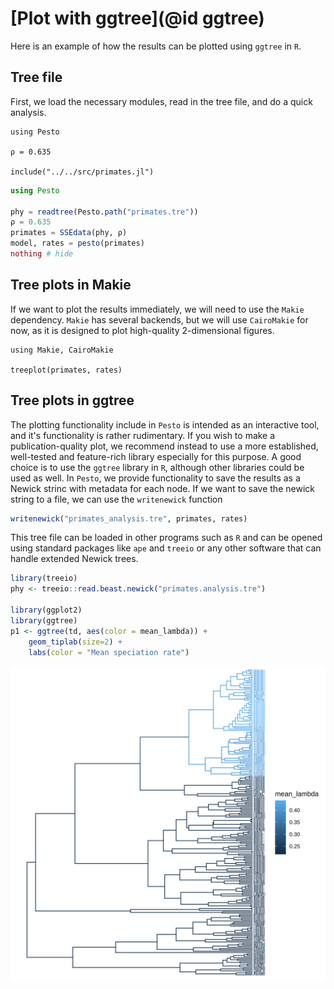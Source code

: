 # [Plot with ggtree](@id ggtree)

Here is an example of how the results can be plotted using `ggtree` in `R`.

## Tree file

First, we load the necessary modules, read in the tree file, and do a quick analysis.

```@setup simple
using Pesto

ρ = 0.635

include("../../src/primates.jl")
```
```julia simple
using Pesto

phy = readtree(Pesto.path("primates.tre"))
ρ = 0.635
primates = SSEdata(phy, ρ)
model, rates = pesto(primates)
nothing # hide
```

## Tree plots in Makie
If we want to plot the results immediately, we will need to use the `Makie` dependency. `Makie` has several backends, but we will use `CairoMakie` for now, as it is designed to plot high-quality 2-dimensional figures.

```@example simple
using Makie, CairoMakie

treeplot(primates, rates)
```

## Tree plots in ggtree

The plotting functionality include in `Pesto` is intended as an interactive tool, and it's functionality is rather rudimentary. If you wish to make a publication-quality plot, we recommend instead to use a more established, well-tested and feature-rich library especially for this purpose. A good choice is to use the `ggtree` library in `R`, although other libraries could be used as well.
In `Pesto`, we provide functionality to save the results as a Newick strinc with metadata for each node. If we want to save the newick string to a file, we can use the `writenewick` function
```julia
writenewick("primates_analysis.tre", primates, rates)
```
This tree file can be loaded in other programs such as `R` and can be opened using standard packages like `ape` and `treeio` or any other software that can handle extended Newick trees.

```R
library(treeio)
phy <- treeio::read.beast.newick("primates.analysis.tre")

library(ggplot2)
library(ggtree)
p1 <- ggtree(td, aes(color = mean_lambda)) +  
    geom_tiplab(size=2) +
    labs(color = "Mean speciation rate")
```

![primatestree](../assets/primates_lambda.svg)